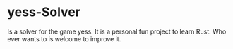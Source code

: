 # yess-Solver

Is a solver for the game yess.
It is a personal fun project to learn Rust.
Who ever wants to is welcome to improve it.
